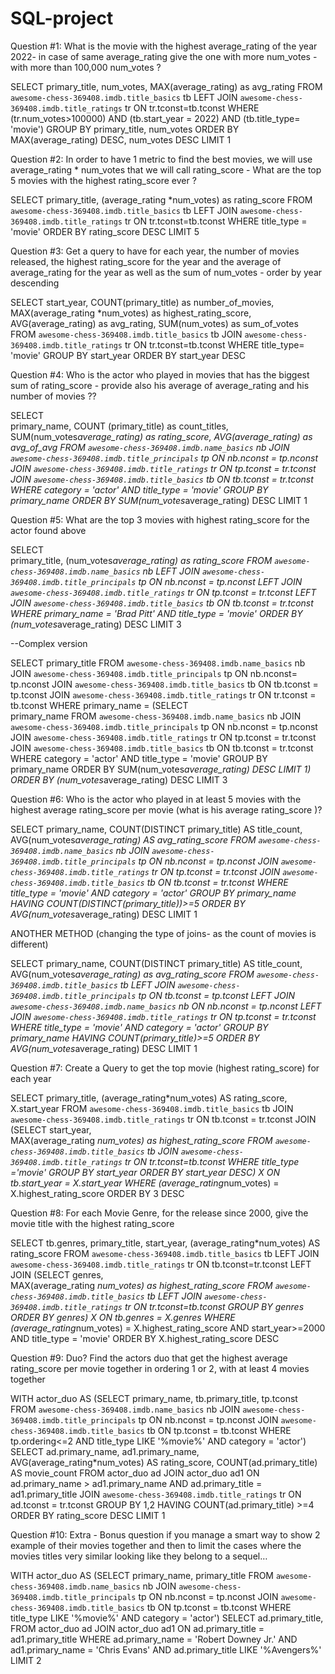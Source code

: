 # SQL-project

Question #1: What is the movie with the highest average_rating of the year 2022- in case of same average_rating give the one with more num_votes - with more than 100,000 num_votes ?

SELECT 
primary_title,
num_votes,
MAX(average_rating) as avg_rating
FROM 
`awesome-chess-369408.imdb.title_basics` tb
LEFT JOIN 
`awesome-chess-369408.imdb.title_ratings` tr
ON 
tr.tconst=tb.tconst
WHERE 
(tr.num_votes>100000)
AND (tb.start_year = 2022)
AND (tb.title_type= 'movie')
GROUP BY primary_title, num_votes
ORDER BY MAX(average_rating) DESC, num_votes DESC
LIMIT 1

 

Question #2: In order to have 1 metric to find the best movies, we will use average_rating * num_votes that we will call rating_score - What are the top 5 movies with the highest rating_score ever ?

SELECT 
primary_title, (average_rating *num_votes) as rating_score
FROM 
`awesome-chess-369408.imdb.title_basics` tb
LEFT JOIN 
`awesome-chess-369408.imdb.title_ratings` tr
ON 
tr.tconst=tb.tconst
WHERE title_type = 'movie'
ORDER BY rating_score DESC
LIMIT 5

 
Question #3: Get a query to have for each year, the number of movies released, the highest rating_score for the year and the average of average_rating for the year as well as the sum of num_votes - order by year descending

SELECT 
start_year, 
COUNT(primary_title) as number_of_movies, 
MAX(average_rating *num_votes) as highest_rating_score, 
AVG(average_rating) as avg_rating, 
SUM(num_votes) as sum_of_votes
FROM 
`awesome-chess-369408.imdb.title_basics` tb
JOIN 
`awesome-chess-369408.imdb.title_ratings` tr
ON 
tr.tconst=tb.tconst
WHERE title_type= 'movie'
GROUP BY start_year
ORDER BY start_year DESC

 



Question #4: Who is the actor who played in movies that has the biggest sum of rating_score - provide also his average of average_rating and his number of movies ??

SELECT  
primary_name, COUNT (primary_title) as count_titles, SUM(num_votes*average_rating) as rating_score, AVG(average_rating) as avg_of_avg
FROM 
`awesome-chess-369408.imdb.name_basics` nb
JOIN
`awesome-chess-369408.imdb.title_principals` tp
ON 
nb.nconst = tp.nconst
JOIN 
`awesome-chess-369408.imdb.title_ratings` tr
ON
tp.tconst = tr.tconst
JOIN 
`awesome-chess-369408.imdb.title_basics` tb
ON
tb.tconst = tr.tconst
WHERE 
category = 'actor'
AND
title_type = 'movie'
GROUP BY primary_name
ORDER BY SUM(num_votes*average_rating) DESC 
LIMIT 1

 
Question #5: What are the top 3 movies with highest rating_score for the actor found above

SELECT  
primary_title, (num_votes*average_rating) as rating_score 
FROM 
`awesome-chess-369408.imdb.name_basics` nb
LEFT JOIN
`awesome-chess-369408.imdb.title_principals` tp
ON 
nb.nconst = tp.nconst
LEFT JOIN 
`awesome-chess-369408.imdb.title_ratings` tr
ON
tp.tconst = tr.tconst
LEFT JOIN 
`awesome-chess-369408.imdb.title_basics` tb
ON
tb.tconst = tr.tconst
WHERE 
primary_name = 'Brad Pitt' 
AND
title_type = 'movie'
ORDER BY (num_votes*average_rating) DESC 
LIMIT 3

--Complex version

SELECT 
primary_title
FROM
`awesome-chess-369408.imdb.name_basics` nb
JOIN
`awesome-chess-369408.imdb.title_principals` tp
ON nb.nconst= tp.nconst
JOIN 
`awesome-chess-369408.imdb.title_basics` tb
ON tb.tconst = tp.tconst
JOIN 
`awesome-chess-369408.imdb.title_ratings` tr
ON tr.tconst = tb.tconst
WHERE
primary_name = (SELECT  
primary_name
FROM 
`awesome-chess-369408.imdb.name_basics` nb
JOIN
`awesome-chess-369408.imdb.title_principals` tp
ON 
nb.nconst = tp.nconst
JOIN 
`awesome-chess-369408.imdb.title_ratings` tr
ON
tp.tconst = tr.tconst
JOIN 
`awesome-chess-369408.imdb.title_basics` tb
ON
tb.tconst = tr.tconst
WHERE 
category = 'actor'
AND
title_type = 'movie'
GROUP BY primary_name
ORDER BY SUM(num_votes*average_rating) DESC 
LIMIT 1)
ORDER BY (num_votes*average_rating) DESC
LIMIT 3
 
Question #6: Who is the actor who played in at least 5 movies with the highest average rating_score per movie (what is his average rating_score )?

SELECT
primary_name, COUNT(DISTINCT primary_title) AS title_count, AVG(num_votes*average_rating) 
AS avg_rating_score
FROM 
`awesome-chess-369408.imdb.name_basics` nb
JOIN
`awesome-chess-369408.imdb.title_principals` tp
ON 
nb.nconst = tp.nconst
JOIN 
`awesome-chess-369408.imdb.title_ratings` tr
ON
tp.tconst = tr.tconst
JOIN 
`awesome-chess-369408.imdb.title_basics` tb
ON
tb.tconst = tr.tconst
WHERE 
title_type = 'movie' 
AND
category = 'actor'
GROUP BY primary_name
HAVING COUNT(DISTINCT(primary_title))>=5
ORDER BY AVG(num_votes*average_rating) DESC
LIMIT 1

 
ANOTHER METHOD (changing the type of joins- as the count of movies is different) 

SELECT
primary_name, COUNT(DISTINCT primary_title) AS title_count, AVG(num_votes*average_rating) as avg_rating_score
FROM 
`awesome-chess-369408.imdb.title_basics` tb
LEFT JOIN
`awesome-chess-369408.imdb.title_principals` tp
ON 
tb.tconst = tp.tconst
LEFT JOIN 
`awesome-chess-369408.imdb.name_basics` nb
ON
nb.nconst = tp.nconst
LEFT JOIN 
`awesome-chess-369408.imdb.title_ratings` tr
ON
tp.tconst = tr.tconst
WHERE 
title_type = 'movie' 
AND
category = 'actor'
GROUP BY primary_name
HAVING COUNT(primary_title)>=5
ORDER BY AVG(num_votes*average_rating) DESC
LIMIT 1


 

Question #7: Create a Query to get the top movie (highest rating_score) for each year

SELECT 
primary_title,
(average_rating*num_votes) AS rating_score,
X.start_year
FROM 
`awesome-chess-369408.imdb.title_basics` tb
JOIN 
`awesome-chess-369408.imdb.title_ratings` tr
ON tb.tconst = tr.tconst
JOIN 
(SELECT 
start_year,  
MAX(average_rating *num_votes) as highest_rating_score
FROM 
`awesome-chess-369408.imdb.title_basics` tb
JOIN 
`awesome-chess-369408.imdb.title_ratings` tr
ON 
tr.tconst=tb.tconst
WHERE title_type ='movie'
GROUP BY start_year
ORDER BY start_year DESC) X
ON tb.start_year = X.start_year
WHERE
(average_rating*num_votes) = X.highest_rating_score
ORDER BY 3 DESC

 
Question #8: For each Movie Genre, for the release since 2000, give the movie title with the highest rating_score 

SELECT
tb.genres,
primary_title,
start_year,
(average_rating*num_votes) AS rating_score
FROM 
`awesome-chess-369408.imdb.title_basics` tb
LEFT JOIN 
`awesome-chess-369408.imdb.title_ratings` tr
ON
tb.tconst=tr.tconst
LEFT JOIN
(SELECT 
genres,  
MAX(average_rating *num_votes) as highest_rating_score
FROM 
`awesome-chess-369408.imdb.title_basics` tb
LEFT JOIN 
`awesome-chess-369408.imdb.title_ratings` tr
ON 
tr.tconst=tb.tconst
GROUP BY genres
ORDER BY genres) X
ON tb.genres = X.genres
WHERE
(average_rating*num_votes) = X.highest_rating_score
AND
start_year>=2000
AND
title_type = 'movie'
ORDER BY X.highest_rating_score DESC

 

Question #9: Duo? Find the actors duo that get the highest average rating_score per movie together in ordering 1 or 2, with at least 4 movies together

WITH actor_duo AS
(SELECT 
primary_name, tb.primary_title, tp.tconst
FROM 
`awesome-chess-369408.imdb.name_basics` nb
JOIN
`awesome-chess-369408.imdb.title_principals` tp
ON nb.nconst = tp.nconst
JOIN 
`awesome-chess-369408.imdb.title_basics` tb
ON tp.tconst = tb.tconst
WHERE tp.ordering<=2
AND title_type LIKE '%movie%'
AND category = 'actor')
SELECT 
ad.primary_name,
ad1.primary_name,
AVG(average_rating*num_votes) AS rating_score,
COUNT(ad.primary_title) AS movie_count
FROM actor_duo ad
JOIN actor_duo ad1
ON ad.primary_name > ad1.primary_name
AND
ad.primary_title = ad1.primary_title
JOIN 
`awesome-chess-369408.imdb.title_ratings` tr
ON ad.tconst = tr.tconst
GROUP BY 1,2
HAVING COUNT(ad.primary_title) >=4
ORDER BY rating_score DESC
LIMIT 1

 
Question #10: Extra - Bonus question if you manage a smart way to show 2 example of their movies together and then to limit the cases where the movies titles very similar looking like they belong to a sequel…

WITH actor_duo AS
(SELECT primary_name, 
primary_title
FROM `awesome-chess-369408.imdb.name_basics` nb
JOIN `awesome-chess-369408.imdb.title_principals` tp
ON nb.nconst = tp.nconst
JOIN `awesome-chess-369408.imdb.title_basics` tb
ON tp.tconst = tb.tconst
WHERE
title_type LIKE '%movie%'
AND
category = 'actor')
SELECT 
ad.primary_title,
FROM actor_duo ad
JOIN actor_duo ad1
ON ad.primary_title = ad1.primary_title
WHERE 
ad.primary_name = 'Robert Downey Jr.'
AND
ad1.primary_name = 'Chris Evans'
AND 
ad.primary_title LIKE '%Avengers%'
LIMIT 2


 

